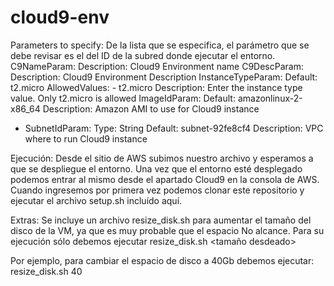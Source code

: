 # cloud9-env
Parameters to specify:
  De la lista que se especifica, el parámetro que se debe revisar es el del ID de la subred donde ejecutar el entorno.
  C9NameParam:
    Description: Cloud9 Environment name
  C9DescParam:
    Description: Cloud9 Environment Description
  InstanceTypeParam:
    Default: t2.micro
    AllowedValues:
      - t2.micro
    Description: Enter the instance type value. Only t2.micro is allowed
  ImageIdParam:
    Default: amazonlinux-2-x86_64
    Description: Amazon AMI to use for Cloud9 instance
  * SubnetIdParam:
    Type: String
    Default: subnet-92fe8cf4
    Description: VPC where to run Cloud9 instance

Ejecución:
  Desde el sitio de AWS subimos nuestro archivo y esperamos a que se despliegue el entorno.
  Una vez que el entorno esté desplegado podemos entrar al mismo desde el apartado Cloud9 en la consola de AWS.
  Cuando ingresemos por primera vez podemos clonar este repositorio y ejecutar el archivo setup.sh incluído aquí.

Extras:
  Se incluye un archivo resize_disk.sh para aumentar el tamaño del disco de la VM, ya que es muy probable que el espacio
  No alcance. Para su ejecución sólo debemos ejecutar
    resize_disk.sh <tamaño desdeado>

  Por ejemplo, para cambiar el espacio de disco a 40Gb debemos ejecutar:
    resize_disk.sh 40

